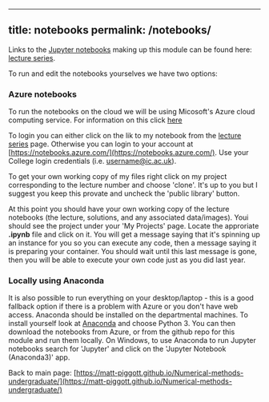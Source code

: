  
---
title: notebooks
permalink: /notebooks/
---

Links to the [Jupyter notebooks](http://jupyter.org/) making up this module can be found here: 
[lecture series](http://matt-piggott.github.io/Numerical-methods-undergraduate/lecture_series/).

To run and edit the notebooks yourselves we have two options:

### Azure notebooks

To run the notebooks on the cloud we will be using Micosoft's Azure cloud computing service. For information on this click [here]((https://azure.microsoft.com/en-gb/overview/what-is-azure/))

To login you can either click on the lik to my notebook from the [lecture series](http://matt-piggott.github.io/Numerical-methods-undergraduate/lecture_series/) page. Otherwise you can login to your account at [https://notebooks.azure.com/](https://notebooks.azure.com/). Use your College login credentials (i.e. username@ic.ac.uk).

To get your own working copy of my files right click on my project corresponding to the lecture number and choose 'clone'. It's up to you but I suggest you keep this provate and uncheck the 'public library' button.

At this point you should have your own working copy of the lecture notebooks (the lecture, solutions, and any associated data/images). Youi should see the project under your 'My Projects' page. Locate the approriate 
**.ipynb** file and click on it. You will get a message saying that it's 
spinning up an instance for you so you can execute any code, then a message saying 
it is preparing your container. You should wait until this last message is gone, then you 
will be able to execute your own code just as you did last year.

### Locally using Anaconda
It is also possible to run everything on your desktop/laptop - this is a good fallback option if there is a problem with Azure or you don't have web access. Anaconda should be installed on the departmental machines. To install yourself look at [Anaconda](https://www.anaconda.com/download/) and choose Python 3. You can then download the notebooks from Azure, or from the github repo for this module and run them locally.  On Windows, to use Anaconda to run Jupyter notebooks search for 'Jupyter' and click on the 'Jupyter Notebook (Anaconda3)' app.


Back to main page: [https://matt-piggott.github.io/Numerical-methods-undergraduate/](https://matt-piggott.github.io/Numerical-methods-undergraduate/)
